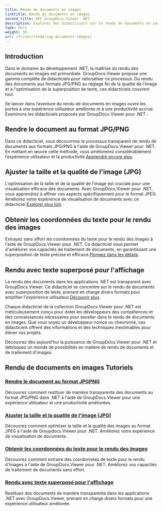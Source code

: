 ```yaml
---
title: Rendu de documents en images
linktitle: Rendu de documents en images
second_title: API GroupDocs.Viewer .NET
description: Explorez des didacticiels sur le rendu de documents en images à l'aide de GroupDocs.Viewer pour .NET. Optimisez la qualité de l'image, extrayez les coordonnées du texte et améliorez l'expérience utilisateur.
type: docs
weight: 30
url: /fr/net/rendering-documents-images/
---
```

## Introduction

Dans le domaine du développement .NET, la maîtrise du rendu des documents en images est primordiale. GroupDocs.Viewer propose une gamme complète de didacticiels pour rationaliser ce processus. Du rendu des documents aux formats JPG/PNG au réglage fin de la qualité de l'image et à l'optimisation de la superposition de texte, ces didacticiels couvrent tout.

Se lancer dans l’aventure du rendu de documents en images ouvre les portes à une expérience utilisateur améliorée et à une productivité accrue. Examinons les didacticiels proposés par GroupDocs.Viewer pour .NET :

## Rendre le document au format JPG/PNG
 Dans ce didacticiel, vous découvrirez le processus transparent de rendu de documents aux formats JPG/PNG à l'aide de GroupDocs.Viewer pour .NET. En mettant en œuvre cette méthode, vous améliorerez considérablement l’expérience utilisateur et la productivité.[Apprendre encore plus](./render-jpg-png/).

## Ajuster la taille et la qualité de l'image (JPG)
 L’optimisation de la taille et de la qualité de l’image est cruciale pour une visualisation efficace des documents. Avec GroupDocs.Viewer pour .NET, vous apprendrez à affiner ces aspects spécifiquement pour le format JPEG. Améliorez votre expérience de visualisation de documents avec ce didacticiel.[Explorer plus loin](./adjust-image-size-and-quality-jpg/).

## Obtenir les coordonnées du texte pour le rendu des images
Extrayez sans effort les coordonnées du texte pour le rendu des images à l'aide de GroupDocs.Viewer pour .NET. Ce didacticiel vous permet d'améliorer vos capacités de traitement de documents, en garantissant une superposition de texte précise et efficace.[Plongez dans les détails](./get-text-coordinates-image/).

## Rendu avec texte superposé pour l'affichage
 Le rendu des documents dans les applications .NET est transparent avec GroupDocs.Viewer. Ce didacticiel se concentre sur le rendu de documents avec superposition de texte, prenant en charge divers formats pour amplifier l'expérience utilisateur.[Découvrir plus](./render-with-text-overlay/).

Chaque didacticiel de la collection GroupDocs.Viewer pour .NET est méticuleusement conçu pour doter les développeurs des compétences et des connaissances nécessaires pour exceller dans le rendu de documents en images. Que vous soyez un développeur novice ou chevronné, ces didacticiels offrent des informations et des techniques inestimables pour élever vos projets.

Découvrez dès aujourd'hui la puissance de GroupDocs.Viewer pour .NET et débloquez un monde de possibilités en matière de rendu de documents et de traitement d'images.

## Rendu de documents en images Tutoriels
### [Rendre le document au format JPGPNG](./render-jpg-png/)
Découvrez comment restituer de manière transparente des documents au format JPG/PNG dans .NET à l'aide de GroupDocs.Viewer pour une expérience utilisateur et une productivité améliorées.
### [Ajuster la taille et la qualité de l'image (JPG)](./adjust-image-size-and-quality-jpg/)
Découvrez comment optimiser la taille et la qualité des images au format JPEG à l'aide de Groupdocs.Viewer pour .NET. Améliorez votre expérience de visualisation de documents.
### [Obtenir les coordonnées du texte pour le rendu des images](./get-text-coordinates-image/)
Découvrez comment extraire des coordonnées de texte pour le rendu d'images à l'aide de GroupDocs.Viewer pour .NET. Améliorez vos capacités de traitement de documents sans effort.
### [Rendu avec texte superposé pour l'affichage](./render-with-text-overlay/)
Restituez des documents de manière transparente dans les applications .NET avec GroupDocs.Viewer, prenant en charge divers formats pour une expérience utilisateur améliorée.